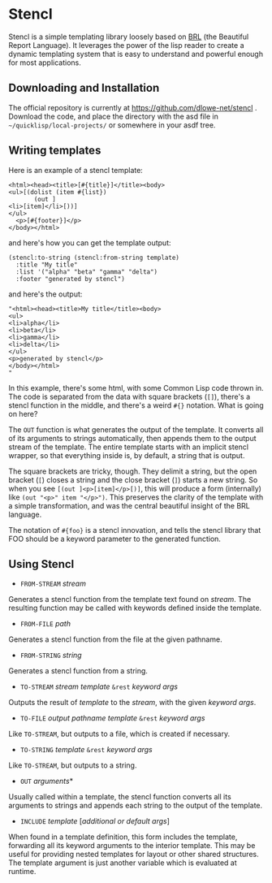 Stencl
======

Stencl is a simple templating library loosely based on
[BRL](http://brl.sourceforge.net/) (the Beautiful Report Language).  It
leverages the power of the lisp reader to create a dynamic templating system
that is easy to understand and powerful enough for most applications.

Downloading and Installation
----------------------------

The official repository is currently at https://github.com/dlowe-net/stencl .
Download the code, and place the directory with the asd file in
`~/quicklisp/local-projects/` or somewhere in your asdf tree.

Writing templates
-----------------

Here is an example of a stencl template:

    <html><head><title>[#{title}]</title><body>
    <ul>[(dolist (item #{list})
           (out ]
    <li>[item]</li>[))]
    </ul>
      <p>[#{footer}]</p>
    </body></html>

and here's how you can get the template output:

    (stencl:to-string (stencl:from-string template)
      :title "My title"
      :list '("alpha" "beta" "gamma" "delta")
      :footer "generated by stencl")

and here's the output:

    "<html><head><title>My title</title><body>
    <ul>
    <li>alpha</li>
    <li>beta</li>
    <li>gamma</li>
    <li>delta</li>
    </ul>
    <p>generated by stencl</p>
    </body></html>
    "

In this example, there's some html, with some Common Lisp code thrown
in.  The code is separated from the data with square brackets (`[]`),
there's a stencl function in the middle, and there's a weird `#{}`
notation.  What is going on here?

The `OUT` function is what generates the output of the template.  It
converts all of its arguments to strings automatically, then appends
them to the output stream of the template.  The entire template starts
with an implicit stencl wrapper, so that everything inside is, by
default, a string that is output.

The square brackets are tricky, though.  They delimit a string, but
the open bracket (`[`) closes a string and the close bracket (`]`)
starts a new string.  So when you see `[(out ]<p>[item]</p>[)]`, this
will produce a form (internally) like `(out "<p>" item "</p>")`.  This
preserves the clarity of the template with a simple transformation,
and was the central beautiful insight of the BRL language.

The notation of `#{foo}` is a stencl innovation, and tells the stencl
library that FOO should be a keyword parameter to the generated
function.

Using Stencl
------------

* `FROM-STREAM` *stream*

Generates a stencl function from the template text found on
*stream*. The resulting function may be called with keywords defined
inside the template.

* `FROM-FILE` *path*

Generates a stencl function from the file at the given pathname.

* `FROM-STRING` *string*

Generates a stencl function from a string.

* `TO-STREAM` *stream* *template* `&rest` *keyword args*

Outputs the result of *template* to the *stream*, with the given
*keyword args*.

* `TO-FILE` *output pathname* *template* `&rest` *keyword args*

Like `TO-STREAM`, but outputs to a file, which is created if necessary.

* `TO-STRING` *template* `&rest` *keyword args*

Like `TO-STREAM`, but outputs to a string.

* `OUT` *arguments**

Usually called within a template, the stencl function converts all its
arguments to strings and appends each string to the output of the
template.

* `INCLUDE` *template* [*additional or default args*]

When found in a template definition, this form includes the template,
forwarding all its keyword arguments to the interior template.  This
may be useful for providing nested templates for layout or other
shared structures.  The template argument is just another variable
which is evaluated at runtime.

